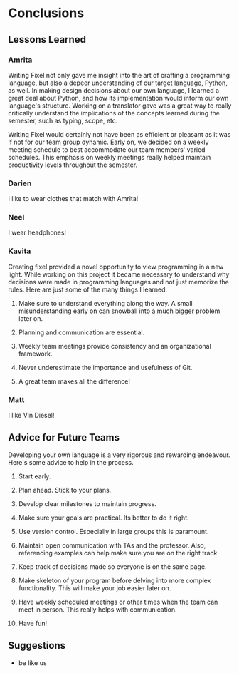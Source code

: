# Conclusions

## Lessons Learned

### Amrita
Writing Fixel not only gave me insight into the art of crafting a programming language, but also a depeer understanding of our target language, Python, as well. In making design decisions about our own language, I learned a great deal about Python, and how its implementation would inform our own language's structure. Working on a translator gave was a great way to really critically understand the implications of the concepts learned during the semester, such as typing, scope, etc. 

Writing Fixel would certainly not have been as efficient or pleasant as it was if not for our team group dynamic. Early on, we decided on a weekly meeting schedule to best accommodate our team members' varied schedules. This emphasis on weekly meetings really helped maintain productivity levels throughout the semester. 

### Darien
I like to wear clothes that match with Amrita!

### Neel
I wear headphones!

### Kavita
Creating fixel provided a novel opportunity to view programming in a new light.  While working on this project it became necessary to understand why decisions were made in programming languages and not just memorize the rules.  Here are just some of the many things I learned:

1. Make sure to understand everything along the way.  A small misunderstanding early on can snowball into a much bigger problem later on.

2. Planning and communication are essential.

3. Weekly team meetings provide consistency and an organizational framework.

4. Never underestimate the importance and usefulness of Git.

5. A great team makes all the difference!

### Matt
I like Vin Diesel!

## Advice for Future Teams
Developing your own language is a very rigorous and rewarding endeavour. Here's some advice to help in the process.

1. Start early.

2. Plan ahead.  Stick to your plans.

3. Develop clear milestones to maintain progress.

4. Make sure your goals are practical.  Its better to do it right.

5. Use version control.  Especially in large groups this is paramount.

6. Maintain open communication with TAs and the professor.  Also, referencing examples can help make sure you are on the right track

7. Keep track of decisions made so everyone is on the same page.

8. Make skeleton of your program before delving into more complex functionality.  This will make your job easier later on.

9.  Have weekly scheduled meetings or other times when the team can meet in person.  This really helps with communication.

10. Have fun!

## Suggestions
+ be like us
